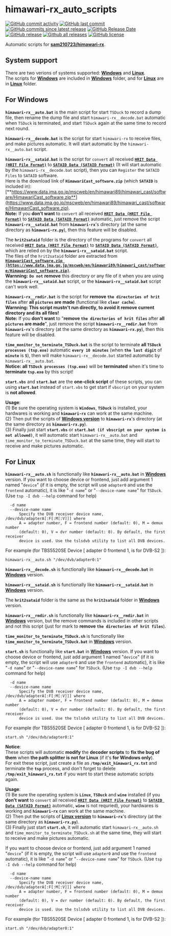 # himawari-rx_auto_scripts

[![GitHub commit activity](https://img.shields.io/github/commit-activity/y/tcjj3/himawari-rx_auto_scripts.svg)](https://github.com/tcjj3/himawari-rx_auto_scripts/commits/main)
[![GitHub last commit](https://img.shields.io/github/last-commit/tcjj3/himawari-rx_auto_scripts.svg)](https://github.com/tcjj3/himawari-rx_auto_scripts/commits/main)
[![GitHub commits since latest release](https://img.shields.io/github/commits-since/tcjj3/himawari-rx_auto_scripts/latest.svg)](https://github.com/tcjj3/himawari-rx_auto_scripts/commits/main)
[![GitHub Release Date](https://img.shields.io/github/release-date/tcjj3/himawari-rx_auto_scripts.svg)](https://github.com/tcjj3/himawari-rx_auto_scripts/releases/latest)
[![GitHub release](https://img.shields.io/github/release/tcjj3/himawari-rx_auto_scripts.svg)](https://github.com/tcjj3/himawari-rx_auto_scripts/releases/latest)
[![Github all releases](https://img.shields.io/github/downloads/tcjj3/himawari-rx_auto_scripts/total.svg)](https://github.com/tcjj3/himawari-rx_auto_scripts/releases/latest)
[![GitHub license](https://img.shields.io/github/license/tcjj3/himawari-rx_auto_scripts.svg)](https://github.com/tcjj3/himawari-rx_auto_scripts/blob/master/LICENSE)

Automatic scripts for [**sam210723/himawari-rx**](https://github.com/sam210723/himawari-rx).


## System support
There are two verions of systems supported: [**Windows**](#for-windows) and [**Linux**](#for-linux). <br>
The scripts for [**Windows**](#for-windows) are included in [**Windows**](Windows) folder, and for [**Linux**](#for-linux) are in [**Linux**](Linux) folder.


## For Windows

**``himawari-rx__auto.bat``** is the main script for start ``TSDuck`` to record a dump file, then rename the dump file and start ``himawari-rx__decode.bat`` automatic when ``TSDuck`` is terminated, and start ``TSDuck`` again at the same time to record next round.

**``himawari-rx__decode.bat``** is the script for start ``himawari-rx`` to receive files, and make pictures automatic. It will start automatic by the ``himawari-rx__auto.bat`` script.

**``himawari-rx__sataid.bat``** is the script for ``convert`` all received [**``HRIT Data (HRIT File Format)``**](https://www.data.jma.go.jp/mscweb/en/himawari89/space_segment/sample_hrit.html) to [**``SATAID Data (SATAID Format)``**](https://www.data.jma.go.jp/mscweb/en/himawari89/space_segment/sample_sataid.html) (It will start automatic by the ``himawari-rx__decode.bat`` script), then you can ``Register`` the ``SATAID Files`` to ``SATAID`` software. <br>
Here is the download link of **``HimawariCast_software.zip``** (which **``SATAID``** is included in): [**https://www.data.jma.go.jp/mscweb/en/himawari89/himawari_cast/software/HimawariCast_software.zip**](https://www.data.jma.go.jp/mscweb/en/himawari89/himawari_cast/software/HimawariCast_software.zip). <br>
**Note:** If you **don't want** to ``convert`` all received [**``HRIT Data (HRIT File Format)``**](https://www.data.jma.go.jp/mscweb/en/himawari89/space_segment/sample_hrit.html) to [**``SATAID Data (SATAID Format)``**](https://www.data.jma.go.jp/mscweb/en/himawari89/space_segment/sample_sataid.html) automatic, just remove the script **``himawari-rx__sataid.bat``** from **``himawari-rx``**'s directory (at the same directory as **``himawari-rx.py``**), then this feature will be disabled.

The **``hrit2sataid``** folder is the directory of the programs for ``convert`` all received [**``HRIT Data (HRIT File Format)``**](https://www.data.jma.go.jp/mscweb/en/himawari89/space_segment/sample_hrit.html) to [**``SATAID Data (SATAID Format)``**](https://www.data.jma.go.jp/mscweb/en/himawari89/space_segment/sample_sataid.html), which are relied on by the **``himawari-rx__sataid.bat``** script. <br>
The files of the ``hrit2sataid`` folder are extracted from [**``HimawariCast_software.zip (https://www.data.jma.go.jp/mscweb/en/himawari89/himawari_cast/software/HimawariCast_software.zip)``**](https://www.data.jma.go.jp/mscweb/en/himawari89/himawari_cast/software/HimawariCast_software.zip). <br>
**Warnning:** **``Do not``** **remove** this directory or any file of it when you are using the **``himawari-rx__sataid.bat``** script, or the **``himawari-rx__sataid.bat``** script can't work well.

**``himawari-rx__rmdir.bat``** is the script for **remove ``the directories of hrit files``** after **all ``pictures`` are made** (functional like **``clear cache``**). <br>
**Warnning: This script mustn't run directly, to avoid it remove current directory and its all files!** <br>
**Note:** If you **don't want** to "**remove ``the directories of hrit files``** after **all ``pictures`` are made**", just remove the script **``himawari-rx__rmdir.bat``** from **``himawari-rx``**'s directory (at the same directory as **``himawari-rx.py``**), then this feature will be disabled.

**``time_monitor_to_terminate_TSDuck.bat``** is the script to terminate **all ``TSDuck processes (tsp.exe)``** automatic **``every 10 minutes``** (when **``the last digit``** of **``minute``** is **``5``**), then will make ``himawari-rx__decode.bat`` started automatic by ``himawari-rx__auto.bat``. <br>
**Notice:** **all ``TSDuck processes (tsp.exe)``** will be **terminated** when it's time to **terminate** **``tsp.exe``** by this script!

**``start.vbs``** and **``start.bat``** are the **one-click script** of these scripts, you can using **``start.bat``** instead of ``start.vbs`` to get start if ``vbscript`` on your system is **not allowed**.

**Usage**: <br>
(1) Be sure the operating system is **``Windows``**, **``TSDuck``** is installed, your hardwares is working and **``himawari-rx``** can work at the same machine. <br>
(2) Then put the scripts of [**Windows version**](Windows) to **``himawari-rx``**'s directory (at the same directory as **``himawari-rx.py``**). <br>
(3) Finally just start **``start.vbs``** or **``start.bat (if vbscript on your system is not allowed)``**, it will automatic start ``himawari-rx__auto.bat`` and ``time_monitor_to_terminate_TSDuck.bat`` at the same time, they will start to receive and make pictures automatic.



## For Linux

**``himawari-rx__auto.sh``** is functionally like **``himawari-rx__auto.bat``** in [**Windows**](#for-windows) version.
If you want to choose device or frontend, just add argument 1 named "`device`" (if it is empty, the script will use `adapter0` and use the `frontend` automatic), it is like "`-d name`" or "`--device-name name`" for `TSDuck`. (Use `tsp -I dvb --help` command for help)
```
  -d name
  --device-name name
      Specify the DVB receiver device name, /dev/dvb/adapterA[:F[:M[:V]]] where
      A = adapter number, F = frontend number (default: 0), M = demux number
      (default: 0), V = dvr number (default: 0). By default, the first receiver
      device is used. Use the tslsdvb utility to list all DVB devices.
```
For example (for TBS5520SE Device [ adapter 0 frontend 1, is for DVB-S2 ]):
```
himawari-rx__auto.sh "/dev/dvb/adapter0:1"
```

**``himawari-rx__decode.sh``** is functionally like **``himawari-rx__decode.bat``** in [**Windows**](#for-windows) version.

**``himawari-rx__sataid.sh``** is functionally like **``himawari-rx__sataid.bat``** in [**Windows**](#for-windows) version.

The **``hrit2sataid``** folder is the same as the **``hrit2sataid``** folder in [**Windows**](#for-windows) version.

**``himawari-rx__rmdir.sh``** is functionally like **``himawari-rx__rmdir.bat``** in [**Windows**](#for-windows) version, but the remove commands is included in other scripts and not this script (just for mark to **remove ``the directories of hrit files``**).

**``time_monitor_to_terminate_TSDuck.sh``** is functionally like **``time_monitor_to_terminate_TSDuck.bat``** in [**Windows**](#for-windows) version.

**``start.sh``** is functionally like **``start.bat``** in [**Windows**](#for-windows) version.
If you want to choose device or frontend, just add argument 1 named "`device`" (if it is empty, the script will use `adapter0` and use the `frontend` automatic), it is like "`-d name`" or "`--device-name name`" for `TSDuck`. (Use `tsp -I dvb --help` command for help)
```
  -d name
  --device-name name
      Specify the DVB receiver device name, /dev/dvb/adapterA[:F[:M[:V]]] where
      A = adapter number, F = frontend number (default: 0), M = demux number
      (default: 0), V = dvr number (default: 0). By default, the first receiver
      device is used. Use the tslsdvb utility to list all DVB devices.
```
For example (for TBS5520SE Device [ adapter 0 frontend 1, is for DVB-S2 ]):
```
start.sh "/dev/dvb/adapter0:1"
```

**Notice**: <br>
These scripts will automatic **modify** the **decoder scripts** to **fix the bug of them** when **the path splitter is not for Linux** (if it's **for Windows only**). <br>
For exit these script, just create a file as **``/tmp/exit_himawari_rx.txt``** and terminate the **``tsp``** process, and don't forget to delete **``/tmp/exit_himawari_rx.txt``** if you want to start these automatic scripts again.

**Usage**: <br>
(1) Be sure the operating system is **``Linux``**, **``TSDuck``** and **``wine``** installed (if you **don't want** to ``convert`` all received [**``HRIT Data (HRIT File Format)``**](https://www.data.jma.go.jp/mscweb/en/himawari89/space_segment/sample_hrit.html) to [**``SATAID Data (SATAID Format)``**](https://www.data.jma.go.jp/mscweb/en/himawari89/space_segment/sample_sataid.html) automatic, **``wine``** is not requried), your hardwares is working and **``himawari-rx``** can work at the same machine. <br>
(2) Then put the scripts of [**Linux version**](Linux) to **``himawari-rx``**'s directory (at the same directory as **``himawari-rx.py``**). <br>
(3) Finally just start **``start.sh``**, it will automatic start ``himawari-rx__auto.sh`` and ``time_monitor_to_terminate_TSDuck.sh`` at the same time, they will start to receive and make pictures automatic.

If you want to choose device or frontend, just add argument 1 named "`device`" (if it is empty, the script will use `adapter0` and use the `frontend` automatic), it is like "`-d name`" or "`--device-name name`" for `TSDuck`. (Use `tsp -I dvb --help` command for help)
```
  -d name
  --device-name name
      Specify the DVB receiver device name, /dev/dvb/adapterA[:F[:M[:V]]] where
      A = adapter number, F = frontend number (default: 0), M = demux number
      (default: 0), V = dvr number (default: 0). By default, the first receiver
      device is used. Use the tslsdvb utility to list all DVB devices.
```
For example (for TBS5520SE Device [ adapter 0 frontend 1, is for DVB-S2 ]):
```
start.sh "/dev/dvb/adapter0:1"
```

